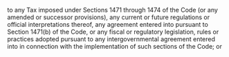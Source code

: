to any Tax imposed under Sections 1471 through 1474 of the Code (or any amended or successor
provisions), any current or future regulations or official interpretations thereof, any agreement entered
into pursuant to Section 1471(b) of the Code, or any fiscal or regulatory legislation, rules or practices
adopted pursuant to any intergovernmental agreement entered into in connection with the
implementation of such sections of the Code; or